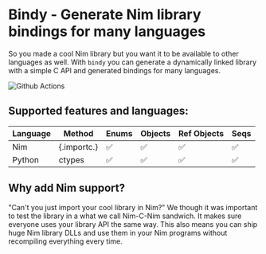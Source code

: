 # Bindy - Generate Nim library bindings for many languages

So you made a cool Nim library but you want it to be available to other languages as well. With `bindy` you can generate a dynamically linked library with a simple C API and generated bindings for many languages.

![Github Actions](https://github.com/treeform/bindy/workflows/Github%20Actions/badge.svg)

## Supported features and languages:

Language      | Method        | Enums  | Objects | Ref Objects | Seqs   |
------------- | ------------- | ------ | ------- | ----------- | ------ |
Nim           | {.importc.}   | ✅     | ✅     | ✅          | ✅    |
Python        | ctypes        | ✅     | ✅     | ✅          | ✅    |

## Why add Nim support?

"Can't you just import your cool library in Nim?" We though it was important to test the library in a what we call Nim-C-Nim sandwich. It makes sure everyone uses your library API the same way. This also means you can ship huge Nim library DLLs and use them in your Nim programs without recompiling everything every time.
